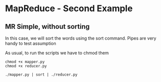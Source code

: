 # MapReduce - Second Example
## MR Simple, without sorting

In this case, we will sort the words using the sort command. Pipes are very handy to test assumption

As usual, to run the scripts we have to chmod them

    chmod +x mapper.py
    chmod +x reducer.py

    ./mapper.py | sort | ./reducer.py


